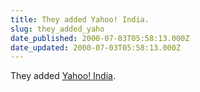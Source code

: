 ```yaml
---
title: They added Yahoo! India.
slug: they_added_yaho
date_published: 2000-07-03T05:58:13.000Z
date_updated: 2000-07-03T05:58:13.000Z
---
```


They added [Yahoo! India](http://in.yahoo.com/).
